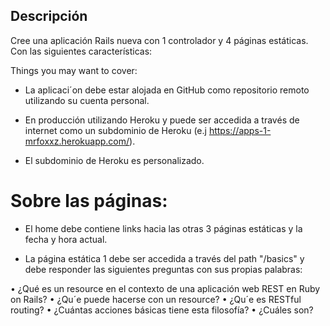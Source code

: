 ## Descripción

Cree una aplicación Rails nueva con 1 controlador y 4 páginas
estáticas. Con las siguientes características:

Things you may want to cover:

* La aplicaci´on debe estar alojada en GitHub como repositorio remoto
utilizando su cuenta personal.

* En producción utilizando Heroku y puede
ser accedida a través de internet como un subdominio de Heroku (e.j
https://apps-1-mrfoxxz.herokuapp.com/).

* El subdominio de Heroku es personalizado.

# Sobre las páginas:

* El home debe contiene links hacia las otras 3 páginas estáticas y la fecha y hora actual.

* La página estática 1 debe ser accedida a través del path "/basics" y
debe responder las siguientes preguntas con sus propias palabras:

• ¿Qué es un resource en el contexto de una aplicación web REST
en Ruby on Rails?
• ¿Qu´e puede hacerse con un resource?
• ¿Qu´e es RESTful routing?
• ¿Cuántas acciones básicas tiene esta filosofía?
• ¿Cuáles son?